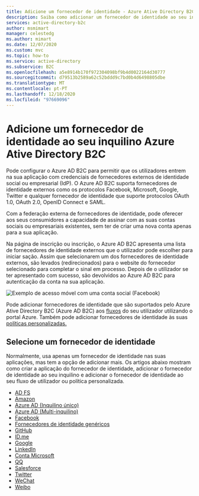 ```yaml
---
title: Adicione um fornecedor de identidade - Azure Ative Directory B2C / Microsoft Docs
description: Saiba como adicionar um fornecedor de identidade ao seu inquilino Ative Directory B2C.
services: active-directory-b2c
author: msmimart
manager: celestedg
ms.author: mimart
ms.date: 12/07/2020
ms.custom: mvc
ms.topic: how-to
ms.service: active-directory
ms.subservice: B2C
ms.openlocfilehash: a5e8914b170f972304098bf9b4d0022164d30777
ms.sourcegitcommit: d79513b2589a62c52bddd9c7bd0b4d6498805dbe
ms.translationtype: MT
ms.contentlocale: pt-PT
ms.lasthandoff: 12/18/2020
ms.locfileid: "97669096"
---
```

# <a name="add-an-identity-provider-to-your-azure-active-directory-b2c-tenant"></a>Adicione um fornecedor de identidade ao seu inquilino Azure Ative Directory B2C

Pode configurar o Azure AD B2C para permitir que os utilizadores entrem na sua aplicação com credenciais de fornecedores externos de identidade social ou empresarial (IdP). O Azure AD B2C suporta fornecedores de identidade externos como os protocolos Facebook, Microsoft, Google, Twitter e qualquer fornecedor de identidade que suporte protocolos OAuth 1.0, OAuth 2.0, OpenID Connect e SAML.

Com a federação externa de fornecedores de identidade, pode oferecer aos seus consumidores a capacidade de assinar com as suas contas sociais ou empresariais existentes, sem ter de criar uma nova conta apenas para a sua aplicação.

Na página de inscrição ou inscrição, o Azure AD B2C apresenta uma lista de fornecedores de identidade externos que o utilizador pode escolher para iniciar sação. Assim que selecionarem um dos fornecedores de identidade externos, são levados (redirecionados) para o website do fornecedor selecionado para completar o sinal em processo. Depois de o utilizador se ter apresentado com sucesso, são devolvidos ao Azure AD B2C para autenticação da conta na sua aplicação.

![Exemplo de acesso móvel com uma conta social (Facebook)](media/add-identity-provider/external-idp.png)

Pode adicionar fornecedores de identidade que são suportados pelo Azure Ative Directory B2C (Azure AD B2C) aos [fluxos](user-flow-overview.md) do seu utilizador utilizando o portal Azure. Também pode adicionar fornecedores de identidade às suas [políticas personalizadas.](custom-policy-get-started.md)

## <a name="select-an-identity-provider"></a>Selecione um fornecedor de identidade

Normalmente, usa apenas um fornecedor de identidade nas suas aplicações, mas tem a opção de adicionar mais. Os artigos abaixo mostram como criar a aplicação do fornecedor de identidade, adicionar o fornecedor de identidade ao seu inquilino e adicionar o fornecedor de identidade ao seu fluxo de utilizador ou política personalizada.

* [AD FS](identity-provider-adfs.md)
* [Amazon](identity-provider-amazon.md)
* [Azure AD (Inquilino único)](identity-provider-azure-ad-single-tenant.md)
* [Azure AD (Multi-inquilino)](identity-provider-azure-ad-multi-tenant.md)
* [Facebook](identity-provider-facebook.md)
* [Fornecedores de identidade genéricos](identity-provider-generic-openid-connect.md)
* [GitHub](identity-provider-github.md)
* [ID.me](identity-provider-id-me.md)
* [Google](identity-provider-google.md)
* [LinkedIn](identity-provider-linkedin.md)
* [Conta Microsoft](identity-provider-microsoft-account.md)
* [QQ](identity-provider-qq.md)
* [Salesforce](identity-provider-salesforce.md)
* [Twitter](identity-provider-twitter.md)
* [WeChat](identity-provider-wechat.md)
* [Weibo](identity-provider-weibo.md)
